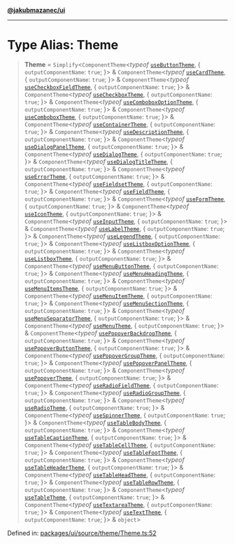 [**@jakubmazanec/ui**](../README.md)

---

# Type Alias: Theme

> **Theme** = `Simplify`\<`ComponentTheme`\<_typeof_
> [`useButtonTheme`](../variables/useButtonTheme.md), \{ `outputComponentName`: `true`; \}\> &
> `ComponentTheme`\<_typeof_ [`useCardTheme`](../variables/useCardTheme.md), \{
> `outputComponentName`: `true`; \}\> & `ComponentTheme`\<_typeof_
> [`useCheckboxFieldTheme`](../variables/useCheckboxFieldTheme.md), \{ `outputComponentName`:
> `true`; \}\> & `ComponentTheme`\<_typeof_ [`useCheckboxTheme`](../variables/useCheckboxTheme.md),
> \{ `outputComponentName`: `true`; \}\> & `ComponentTheme`\<_typeof_
> [`useComboboxOptionTheme`](../variables/useComboboxOptionTheme.md), \{ `outputComponentName`:
> `true`; \}\> & `ComponentTheme`\<_typeof_ [`useComboboxTheme`](../variables/useComboboxTheme.md),
> \{ `outputComponentName`: `true`; \}\> & `ComponentTheme`\<_typeof_
> [`useContainerTheme`](../variables/useContainerTheme.md), \{ `outputComponentName`: `true`; \}\> &
> `ComponentTheme`\<_typeof_ [`useDescriptionTheme`](../variables/useDescriptionTheme.md), \{
> `outputComponentName`: `true`; \}\> & `ComponentTheme`\<_typeof_
> [`useDialogPanelTheme`](../variables/useDialogPanelTheme.md), \{ `outputComponentName`: `true`;
> \}\> & `ComponentTheme`\<_typeof_ [`useDialogTheme`](../variables/useDialogTheme.md), \{
> `outputComponentName`: `true`; \}\> & `ComponentTheme`\<_typeof_
> [`useDialogTitleTheme`](../variables/useDialogTitleTheme.md), \{ `outputComponentName`: `true`;
> \}\> & `ComponentTheme`\<_typeof_ [`useErrorTheme`](../variables/useErrorTheme.md), \{
> `outputComponentName`: `true`; \}\> & `ComponentTheme`\<_typeof_
> [`useFieldsetTheme`](../variables/useFieldsetTheme.md), \{ `outputComponentName`: `true`; \}\> &
> `ComponentTheme`\<_typeof_ [`useFieldTheme`](../variables/useFieldTheme.md), \{
> `outputComponentName`: `true`; \}\> & `ComponentTheme`\<_typeof_
> [`useFormTheme`](../variables/useFormTheme.md), \{ `outputComponentName`: `true`; \}\> &
> `ComponentTheme`\<_typeof_ [`useIconTheme`](../variables/useIconTheme.md), \{
> `outputComponentName`: `true`; \}\> & `ComponentTheme`\<_typeof_
> [`useInputTheme`](../variables/useInputTheme.md), \{ `outputComponentName`: `true`; \}\> &
> `ComponentTheme`\<_typeof_ [`useLabelTheme`](../variables/useLabelTheme.md), \{
> `outputComponentName`: `true`; \}\> & `ComponentTheme`\<_typeof_
> [`useLegendTheme`](../variables/useLegendTheme.md), \{ `outputComponentName`: `true`; \}\> &
> `ComponentTheme`\<_typeof_ [`useListboxOptionTheme`](../variables/useListboxOptionTheme.md), \{
> `outputComponentName`: `true`; \}\> & `ComponentTheme`\<_typeof_
> [`useListboxTheme`](../variables/useListboxTheme.md), \{ `outputComponentName`: `true`; \}\> &
> `ComponentTheme`\<_typeof_ [`useMenuButtonTheme`](../variables/useMenuButtonTheme.md), \{
> `outputComponentName`: `true`; \}\> & `ComponentTheme`\<_typeof_
> [`useMenuHeadingTheme`](../variables/useMenuHeadingTheme.md), \{ `outputComponentName`: `true`;
> \}\> & `ComponentTheme`\<_typeof_ [`useMenuItemsTheme`](../variables/useMenuItemsTheme.md), \{
> `outputComponentName`: `true`; \}\> & `ComponentTheme`\<_typeof_
> [`useMenuItemTheme`](../variables/useMenuItemTheme.md), \{ `outputComponentName`: `true`; \}\> &
> `ComponentTheme`\<_typeof_ [`useMenuSectionTheme`](../variables/useMenuSectionTheme.md), \{
> `outputComponentName`: `true`; \}\> & `ComponentTheme`\<_typeof_
> [`useMenuSeparatorTheme`](../variables/useMenuSeparatorTheme.md), \{ `outputComponentName`:
> `true`; \}\> & `ComponentTheme`\<_typeof_ [`useMenuTheme`](../variables/useMenuTheme.md), \{
> `outputComponentName`: `true`; \}\> & `ComponentTheme`\<_typeof_
> [`usePopoverBackdropTheme`](../variables/usePopoverBackdropTheme.md), \{ `outputComponentName`:
> `true`; \}\> & `ComponentTheme`\<_typeof_
> [`usePopoverButtonTheme`](../variables/usePopoverButtonTheme.md), \{ `outputComponentName`:
> `true`; \}\> & `ComponentTheme`\<_typeof_
> [`usePopoverGroupTheme`](../variables/usePopoverGroupTheme.md), \{ `outputComponentName`: `true`;
> \}\> & `ComponentTheme`\<_typeof_ [`usePopoverPanelTheme`](../variables/usePopoverPanelTheme.md),
> \{ `outputComponentName`: `true`; \}\> & `ComponentTheme`\<_typeof_
> [`usePopoverTheme`](../variables/usePopoverTheme.md), \{ `outputComponentName`: `true`; \}\> &
> `ComponentTheme`\<_typeof_ [`useRadioFieldTheme`](../variables/useRadioFieldTheme.md), \{
> `outputComponentName`: `true`; \}\> & `ComponentTheme`\<_typeof_
> [`useRadioGroupTheme`](../variables/useRadioGroupTheme.md), \{ `outputComponentName`: `true`; \}\>
> & `ComponentTheme`\<_typeof_ [`useRadioTheme`](../variables/useRadioTheme.md), \{
> `outputComponentName`: `true`; \}\> & `ComponentTheme`\<_typeof_
> [`useSpinnerTheme`](../variables/useSpinnerTheme.md), \{ `outputComponentName`: `true`; \}\> &
> `ComponentTheme`\<_typeof_ [`useTableBodyTheme`](../variables/useTableBodyTheme.md), \{
> `outputComponentName`: `true`; \}\> & `ComponentTheme`\<_typeof_
> [`useTableCaptionTheme`](../variables/useTableCaptionTheme.md), \{ `outputComponentName`: `true`;
> \}\> & `ComponentTheme`\<_typeof_ [`useTableCellTheme`](../variables/useTableCellTheme.md), \{
> `outputComponentName`: `true`; \}\> & `ComponentTheme`\<_typeof_
> [`useTableFootTheme`](../variables/useTableFootTheme.md), \{ `outputComponentName`: `true`; \}\> &
> `ComponentTheme`\<_typeof_ [`useTableHeaderTheme`](../variables/useTableHeaderTheme.md), \{
> `outputComponentName`: `true`; \}\> & `ComponentTheme`\<_typeof_
> [`useTableHeadTheme`](../variables/useTableHeadTheme.md), \{ `outputComponentName`: `true`; \}\> &
> `ComponentTheme`\<_typeof_ [`useTableRowTheme`](../variables/useTableRowTheme.md), \{
> `outputComponentName`: `true`; \}\> & `ComponentTheme`\<_typeof_
> [`useTableTheme`](../variables/useTableTheme.md), \{ `outputComponentName`: `true`; \}\> &
> `ComponentTheme`\<_typeof_ [`useTextareaTheme`](../variables/useTextareaTheme.md), \{
> `outputComponentName`: `true`; \}\> & `ComponentTheme`\<_typeof_
> [`useTextTheme`](../variables/useTextTheme.md), \{ `outputComponentName`: `true`; \}\> &
> `object`\>

Defined in:
[packages/ui/source/theme/Theme.ts:52](https://github.com/jakubmazanec/tools/blob/5907d31a071e860d7db8b8a00f698d18fe23e18a/packages/ui/source/theme/Theme.ts#L52)
